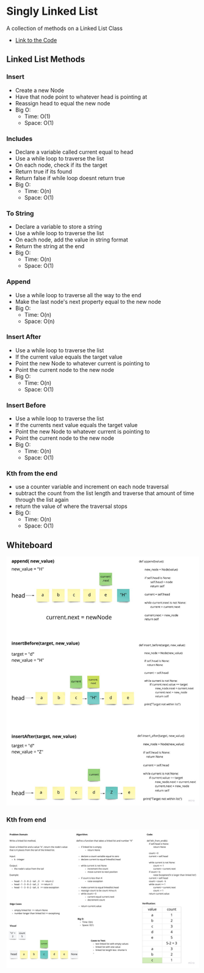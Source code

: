 # Singly Linked List
<!-- Short summary or background information -->

A collection of methods on a Linked List Class

- [Link to the Code](linked_list.py)

## Linked List Methods

### Insert

- Create a new Node
- Have that node point to whatever head is pointing at
- Reassign head to equal the new node
- Big O:
  - Time: O(1)
  - Space: O(1)

### Includes

- Declare a variable called current equal to head
- Use a while loop to traverse the list
- On each node, check if its the target
- Return true if its found
- Return false if while loop doesnt return true
- Big O:
  - Time: O(n)
  - Space: O(1)

### To String

- Declare a variable to store a string
- Use a while loop to traverse the list
- On each node, add the value in string format
- Return the string at the end
- Big O:
  - Time: O(n)
  - Space: O(1)

### Append

- Use a while loop to traverse all the way to the end
- Make the last node's next property equal to the new node
- Big O:
  - Time: O(n)
  - Space: O(n)

### Insert After

- Use a while loop to traverse the list
- If the current value equals the target value
- Point the new Node to whatever current is pointing to
- Point the current node to the new node
- Big O:
  - Time: O(n)
  - Space: O(1)

### Insert Before

- Use a while loop to traverse the list
- If the currents next value equals the target value
- Point the new Node to whatever current is pointing to
- Point the current node to the new node
- Big O:
  - Time: O(n)
  - Space: O(1)

### Kth from the end

- use a counter variable and increment on each node traversal
- subtract the count from the list length and traverse that amount of time through the list again
- return the value of where the traversal stops
- Big O:
  - Time: O(n)
  - Space: O(1)

## Whiteboard

![Linked List](linked_list.jpg)

### Kth from end

![Kth from End](kth_from_end.jpg)

